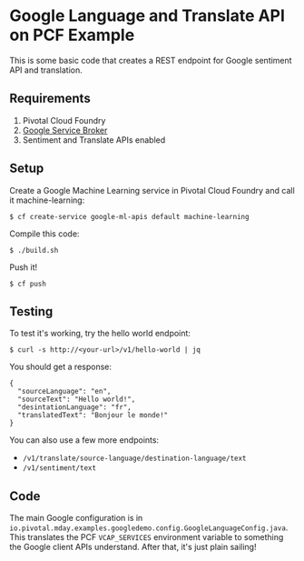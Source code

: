 # Google Language and Translate API on PCF Example
This is some basic code that creates a REST endpoint for Google sentiment API and translation.

## Requirements
1. Pivotal Cloud Foundry
2. [Google Service Broker](https://docs.pivotal.io/partners/gcp-sb/index.html)
3. Sentiment and Translate APIs enabled

## Setup
Create a Google Machine Learning service in Pivotal Cloud Foundry and call it machine-learning:
```
$ cf create-service google-ml-apis default machine-learning
```
Compile this code:
```
$ ./build.sh
```
Push it!
```
$ cf push
```

## Testing
To test it's working, try the hello world endpoint:
```
$ curl -s http://<your-url>/v1/hello-world | jq
```
You should get a response:
```
{
  "sourceLanguage": "en",
  "sourceText": "Hello world!",
  "desintationLanguage": "fr",
  "translatedText": "Bonjour le monde!"
}
```

You can also use a few more endpoints:

* `/v1/translate/source-language/destination-language/text`
* `/v1/sentiment/text`

## Code
The main Google configuration is in `io.pivotal.mday.examples.googledemo.config.GoogleLanguageConfig.java`. This translates the PCF `VCAP_SERVICES` environment variable to something the Google client APIs understand. After that, it's just plain sailing!
